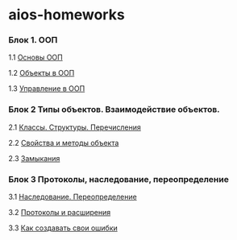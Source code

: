 # aios-homeworks

### Блок 1. ООП
1.1	[Основы ООП](1.1_homework.md)

1.2	[Объекты в ООП](1.2_homework.md)

1.3 [Управление в ООП](1.3_homework.md)

### Блок 2 Типы объектов. Взаимодействие объектов.
2.1 [Классы. Структуры. Перечисления](2.1_homework.md)

2.2 [Свойства и методы объекта](2.2_homework.md)

2.3 [Замыкания](2.3_homework.md)

### Блок 3 Протоколы, наследование, переопределение

3.1 [Наследование. Переопределение](3.1_homework.md)

3.2 [Протоколы и расширения](3.2_homework.md)

3.3 [Как создавать свои ошибки](3.3_homework.md)
